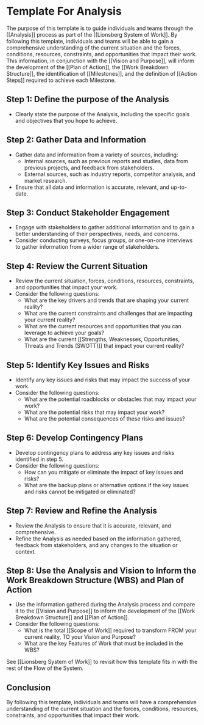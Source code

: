 # Template For Analysis

The purpose of this template is to guide individuals and teams through the [[Analysis]] process as part of the [[Lionsberg System of Work]]. By following this template, individuals and teams will be able to gain a comprehensive understanding of the current situation and the forces, conditions, resources, constraints, and opportunities that impact their work. This information, in conjunction with the [[Vision and Purpose]], will inform the development of the [[Plan of Action]], the [[Work Breakdown Structure]], the identification of [[Milestones]], and the definition of [[Action Steps]] required to achieve each Milestone.

## Step 1: Define the purpose of the Analysis

-   Clearly state the purpose of the Analysis, including the specific goals and objectives that you hope to achieve.

## Step 2: Gather Data and Information

-   Gather data and information from a variety of sources, including:
    -   Internal sources, such as previous reports and studies, data from previous projects, and feedback from stakeholders.
    -   External sources, such as industry reports, competitor analysis, and market research.
-   Ensure that all data and information is accurate, relevant, and up-to-date.

## Step 3: Conduct Stakeholder Engagement

-   Engage with stakeholders to gather additional information and to gain a better understanding of their perspectives, needs, and concerns.
-   Consider conducting surveys, focus groups, or one-on-one interviews to gather information from a wider range of stakeholders.

## Step 4: Review the Current Situation

-   Review the current situation, forces, conditions, resources, constraints, and opportunities that impact your work.
-   Consider the following questions:
    -   What are the key drivers and trends that are shaping your current reality?
    -   What are the current constraints and challenges that are impacting your current reality?
    -   What are the current resources and opportunities that you can leverage to achieve your goals?
    -   What are the current [[Strengths, Weaknesses, Opportunities, Threats and Trends (SWOTT)]] that impact your current reality?

## Step 5: Identify Key Issues and Risks

-   Identify any key issues and risks that may impact the success of your work.
-   Consider the following questions:
    -   What are the potential roadblocks or obstacles that may impact your work?
    -   What are the potential risks that may impact your work?
    -   What are the potential consequences of these risks and issues?

## Step 6: Develop Contingency Plans

-   Develop contingency plans to address any key issues and risks identified in step 5.
-   Consider the following questions:
    -   How can you mitigate or eliminate the impact of key issues and risks?
    -   What are the backup plans or alternative options if the key issues and risks cannot be mitigated or eliminated?

## Step 7: Review and Refine the Analysis

-   Review the Analysis to ensure that it is accurate, relevant, and comprehensive.
-   Refine the Analysis as needed based on the information gathered, feedback from stakeholders, and any changes to the situation or context.

## Step 8: Use the Analysis and Vision to Inform the Work Breakdown Structure (WBS) and Plan of Action

-   Use the information gathered during the Analysis process and compare it to the [[Vision and Purpose]] to inform the development of the [[Work Breakdown Structure]] and [[Plan of Action]]. 
-   Consider the following questions:
    -  What is the total [[Scope of Work]] required to transform FROM your current reality, TO your Vision and Purpose?   
    -  What are the key Features of Work that must be included in the WBS?

See [[Lionsberg System of Work]] to revisit how this template fits in with the rest of the Flow of the System. 

## Conclusion

By following this template, individuals and teams will have a comprehensive understanding of the current situation and the forces, conditions, resources, constraints, and opportunities that impact their work.